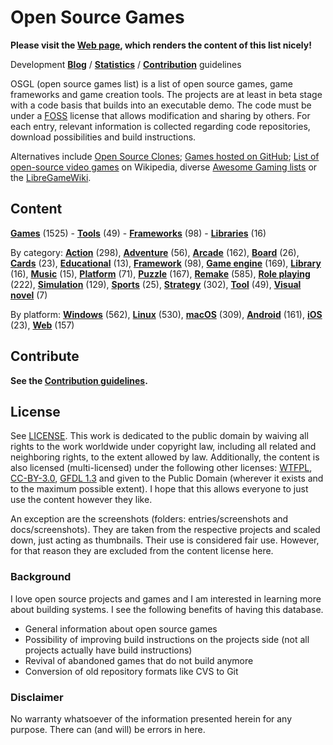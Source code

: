 # Open Source Games

**Please visit the [Web page](https://trilarion.github.io/opensourcegames/), which renders the content of this list
nicely!** 

Development **[Blog](https://trilarion.blogspot.com/search/label/osgames)** / **[Statistics](statistics.md#statistics)** 
/ **[Contribution](CONTRIBUTING.md)** guidelines

OSGL (open source games list) is a list of open source games, game frameworks and game creation tools. The projects are at least in beta stage with a
code basis that builds into an executable demo. The code must be under a [FOSS](https://en.wikipedia.org/wiki/FOSS)
license that allows modification and sharing by others. For each entry, relevant information is collected regarding
code repositories, download possibilities and build instructions.

Alternatives include [Open Source Clones](https://github.com/opengaming/osgameclones);
[Games hosted on GitHub](https://github.com/leereilly/games); [List of open-source video games](https://en.wikipedia.org/wiki/List_of_open-source_video_games)
on Wikipedia, diverse [Awesome Gaming lists](https://github.com/sindresorhus/awesome#gaming) or the [LibreGameWiki](https://libregamewiki.org/Main_Page).

## Content

[comment]: # (start of autogenerated content, do not edit)
**[Games](entries/tocs/_games.md#Games)** (1525) - **[Tools](entries/tocs/_tools.md#Tools)** (49) - **[Frameworks](entries/tocs/_frameworks.md#Frameworks)** (98) - **[Libraries](entries/tocs/_libraries.md#Libraries)** (16)

By category: **[Action](entries/tocs/_action.md#action)** (298), **[Adventure](entries/tocs/_adventure.md#adventure)** (56), **[Arcade](entries/tocs/_arcade.md#arcade)** (162), **[Board](entries/tocs/_board.md#board)** (26), **[Cards](entries/tocs/_cards.md#cards)** (23), **[Educational](entries/tocs/_educational.md#educational)** (13), **[Framework](entries/tocs/_framework.md#framework)** (98), **[Game engine](entries/tocs/_game-engine.md#game-engine)** (169), **[Library](entries/tocs/_library.md#library)** (16), **[Music](entries/tocs/_music.md#music)** (15), **[Platform](entries/tocs/_platform.md#platform)** (71), **[Puzzle](entries/tocs/_puzzle.md#puzzle)** (167), **[Remake](entries/tocs/_remake.md#remake)** (585), **[Role playing](entries/tocs/_role-playing.md#role-playing)** (222), **[Simulation](entries/tocs/_simulation.md#simulation)** (129), **[Sports](entries/tocs/_sports.md#sports)** (25), **[Strategy](entries/tocs/_strategy.md#strategy)** (302), **[Tool](entries/tocs/_tool.md#tool)** (49), **[Visual novel](entries/tocs/_visual-novel.md#visual-novel)** (7)

By platform: **[Windows](entries/tocs/_windows.md#windows)** (562), **[Linux](entries/tocs/_linux.md#linux)** (530), **[macOS](entries/tocs/_macos.md#macos)** (309), **[Android](entries/tocs/_android.md#android)** (161), **[iOS](entries/tocs/_ios.md#ios)** (23), **[Web](entries/tocs/_web.md#web)** (157)

[comment]: # (end of autogenerated content)

## Contribute

**See the [Contribution guidelines](CONTRIBUTING.md).**

## License

See [LICENSE](LICENSE). This work is dedicated to the public domain by waiving all rights to the work worldwide under
copyright law, including all related and neighboring rights, to the extent allowed by law. Additionally, the content is
also licensed (multi-licensed) under the following other licenses: [WTFPL](http://www.wtfpl.net/txt/copying/),
[CC-BY-3.0](https://creativecommons.org/licenses/by/3.0/), [GFDL 1.3](https://www.gnu.org/licenses/fdl-1.3.txt) and
given to the Public Domain (wherever it exists and to the maximum possible extent). I hope that this allows everyone
to just use the content however they like.

An exception are the screenshots (folders: entries/screenshots and docs/screenshots). They are taken from the respective
projects and scaled down, just acting as thumbnails. Their use is considered fair use. However, for that reason they
are excluded from the content license here.

### Background

I love open source projects and games and I am interested in learning more about building systems.
I see the following benefits of having this database.

- General information about open source games
- Possibility of improving build instructions on the projects side (not all projects actually have build instructions)
- Revival of abandoned games that do not build anymore
- Conversion of old repository formats like CVS to Git

### Disclaimer
 
No warranty whatsoever of the information presented herein for any purpose. There can (and will) be errors in here.